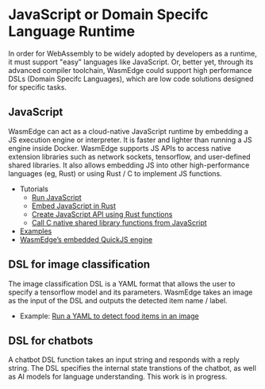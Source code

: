 # JavaScript or Domain Specifc Language Runtime

In order for WebAssembly to be widely adopted by developers as a runtime, it must support "easy" languages like JavaScript. Or, better yet, through its advanced compiler toolchain, WasmEdge could support high performance DSLs (Domain Specifc Languages), which are low code solutions designed for specific tasks.

## JavaScript

WasmEdge can act as a cloud-native JavaScript runtime by embedding a JS execution engine or interpreter. It is faster and lighter than running a JS engine inside Docker. WasmEdge supports JS APIs to access native extension libraries such as network sockets, tensorflow, and user-defined shared libraries. It also allows embedding JS into other high-performance languages (eg, Rust) or using Rust / C to implement JS functions.

* Tutorials
  * [Run JavaScript](https://www.secondstate.io/articles/run-javascript-in-webassembly-with-wasmedge/)
  * [Embed JavaScript in Rust](https://www.secondstate.io/articles/embed-javascript-in-rust/)
  * [Create JavaScript API using Rust functions](https://www.secondstate.io/articles/embed-rust-in-javascript/)
  * [Call C native shared library functions from JavaScript](https://www.secondstate.io/articles/call-native-functions-from-javascript/)
* [Examples](../write_wasm/js.md)
* [WasmEdge’s embedded QuickJS engine](https://github.com/second-state/wasmedge-quickjs)

## DSL for image classification

The image classification DSL is a YAML format that allows the user to specify a tensorflow model and its parameters. WasmEdge takes an image as the input of the DSL and outputs the detected item name / label.

* Example: [Run a YAML to detect food items in an image](https://github.com/second-state/wasm-learning/blob/master/cli/classify_yml/config/food.yml)

## DSL for chatbots

A chatbot DSL function takes an input string and responds with a reply string. The DSL specifies the internal state transtions of the chatbot, as well as AI models for language understanding. This work is in progress.
